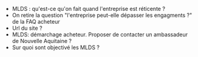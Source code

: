 - MLDS : qu'est-ce qu'on fait quand l'entreprise est réticente ?
- On retire la question "l'entreprise peut-elle dépasser les engagments ?" de la FAQ acheteur
- Url du site ?
- MLDS: démarchage acheteur. Proposer de contacter un ambassadeur de Nouvelle Aquitaine ?
- Sur quoi sont objectivé les MLDS ?

